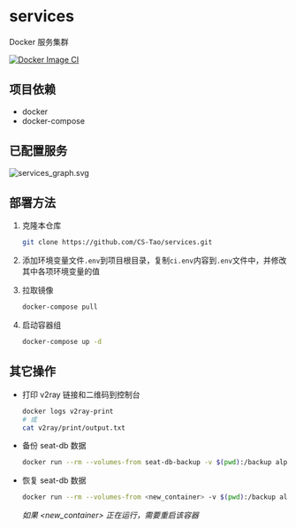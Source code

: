 # services

Docker 服务集群

[![Docker Image CI](https://github.com/CS-Tao/services/workflows/Docker%20Compose%20CI/badge.svg)](https://github.com/CS-Tao/services/actions)

## 项目依赖

- docker
- docker-compose

## 已配置服务

![services_graph.svg](https://home.cs-tao.cc/services/services_graph.svg)

## 部署方法

1. 克隆本仓库

    ```bash
    git clone https://github.com/CS-Tao/services.git
    ```

1. 添加环境变量文件`.env`到项目根目录，复制`ci.env`内容到`.env`文件中，并修改其中各项环境变量的值

1. 拉取镜像

    ```bash
    docker-compose pull
    ```

1. 启动容器组

    ```bash
    docker-compose up -d
    ```

## 其它操作

- 打印 v2ray 链接和二维码到控制台
    ```bash
    docker logs v2ray-print
    # 或
    cat v2ray/print/output.txt
    ```

- 备份 seat-db 数据
    ```bash
    docker run --rm --volumes-from seat-db-backup -v $(pwd):/backup alpine tar cvf /backup/backup.tar /var/lib/mysql
    ```

- 恢复 seat-db 数据
    ```bash
    docker run --rm --volumes-from <new_container> -v $(pwd):/backup alpine tar -xvf /backup/backup.tar
    ```
    *如果 <new_container> 正在运行，需要重启该容器*
